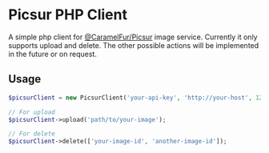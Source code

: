 # Picsur PHP Client

A simple php client for [@CaramelFur/Picsur](https://github.com/CaramelFur/Picsur) image service. Currently it only supports upload and delete.
The other possible actions will be implemented in the future or on request.

## Usage

```php
$picsurClient = new PicsurClient('your-api-key', 'http://your-host', 1234); (port nor required)

// For upload
$picsurClient->upload('path/to/your-image');

// For delete
$picsurClient->delete(['your-image-id', 'another-image-id']);
```
